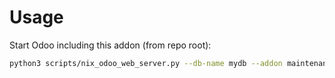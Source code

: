 # Usage

Start Odoo including this addon (from repo root):

```bash
python3 scripts/nix_odoo_web_server.py --db-name mydb --addon maintenance_remote
```
